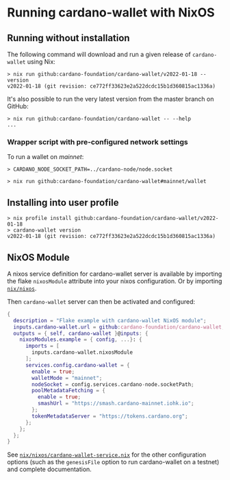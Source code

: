 # Running cardano-wallet with NixOS

## Running without installation

The following command will download and run a given release of `cardano-wallet` using Nix:

```console
> nix run github:cardano-foundation/cardano-wallet/v2022-01-18 -- version
v2022-01-18 (git revision: ce772ff33623e2a522dcdc15b1d360815ac1336a)
```

It's also possible to run the very latest version from the master branch on GitHub:

```console
> nix run github:cardano-foundation/cardano-wallet -- --help
...
```

### Wrapper script with pre-configured network settings

To run a wallet on _mainnet_:

```console
> CARDANO_NODE_SOCKET_PATH=../cardano-node/node.socket

> nix run github:cardano-foundation/cardano-wallet#mainnet/wallet
```

## Installing into user profile

```
> nix profile install github:cardano-foundation/cardano-wallet/v2022-01-18
> cardano-wallet version
v2022-01-18 (git revision: ce772ff33623e2a522dcdc15b1d360815ac1336a)
```

## NixOS Module

A nixos service definition for cardano-wallet server is available by importing the flake `nixosModule` attribute into your nixos configuration. Or by importing [`nix/nixos`](https://github.com/cardano-foundation/cardano-wallet/tree/master/nix/nixos).

Then `cardano-wallet` server can then be activated and configured:

```nix
{
  description = "Flake example with cardano-wallet NixOS module";
  inputs.cardano-wallet.url = github:cardano-foundation/cardano-wallet;
  outputs = { self, cardano-wallet }@inputs: {
    nixosModules.example = { config, ...}: {
      imports = [
        inputs.cardano-wallet.nixosModule
      ];
      services.config.cardano-wallet = {
        enable = true;
        walletMode = "mainnet";
        nodeSocket = config.services.cardano-node.socketPath;
        poolMetadataFetching = {
          enable = true;
          smashUrl = "https://smash.cardano-mainnet.iohk.io";
        };
        tokenMetadataServer = "https://tokens.cardano.org";
      };
    };
  };
}
```

See [`nix/nixos/cardano-wallet-service.nix`](https://github.com/cardano-foundation/cardano-wallet/tree/master/nix/nixos/cardano-wallet-service.nix) for the other configuration options (such as the `genesisFile` option to run cardano-wallet on a testnet) and complete documentation.
